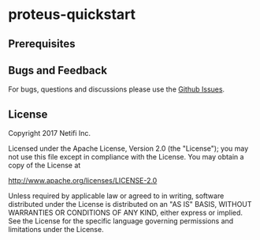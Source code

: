 # proteus-quickstart

## Prerequisites

## Bugs and Feedback
For bugs, questions and discussions please use the [Github Issues](https://github.com/gregwhitaker/proteus-quickstart/issues).

## License
Copyright 2017 Netifi Inc.

Licensed under the Apache License, Version 2.0 (the "License");
you may not use this file except in compliance with the License.
You may obtain a copy of the License at

   http://www.apache.org/licenses/LICENSE-2.0

Unless required by applicable law or agreed to in writing, software
distributed under the License is distributed on an "AS IS" BASIS,
WITHOUT WARRANTIES OR CONDITIONS OF ANY KIND, either express or implied.
See the License for the specific language governing permissions and
limitations under the License.
